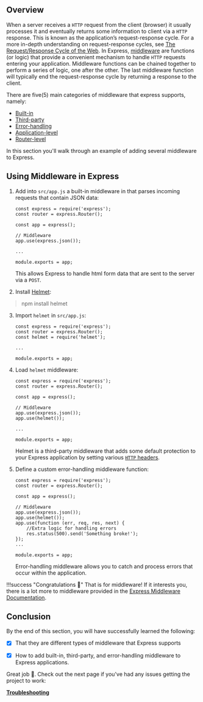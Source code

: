 ## Overview

When a server receives a `HTTP` request from the client (browser) it usually processes it and eventually returns some information to client via a `HTTP` response.
This is known as the application’s request-response cycle. For a more in-depth understanding on request-response cycles, see [The Request/Response Cycle of the Web](https://medium.com/@jen_strong/the-request-response-cycle-of-the-web-1b7e206e9047). 
In Express, [middleware](https://expressjs.com/en/guide/using-middleware.html) are functions (or logic) that provide a convenient mechanism to handle `HTTP` requests entering your application. 
Middleware functions can be chained together to perform a series of logic, one after the other. The last middleware function will typically end the request-response cycle by returning a response to the client.

There are five(5) main categories of middleware that express supports, namely:

- [Built-in](https://expressjs.com/en/guide/using-middleware.html#middleware.built-in)
- [Third-party](https://expressjs.com/en/guide/using-middleware.html#middleware.third-party)  
- [Error-handling](https://expressjs.com/en/guide/using-middleware.html#middleware.error-handling)
- [Application-level](https://expressjs.com/en/guide/using-middleware.html#middleware.application)
- [Router-level](https://expressjs.com/en/guide/using-middleware.html#middleware.router)

In this section you'll walk through an example of adding several middleware to Express.

## Using Middleware in Express

1. Add into `src/app.js` a built-in middleware in that parses incoming requests that contain JSON data:

    ``` { .js .annotate hl_lines="7"}
    const express = require('express');
    const router = express.Router();
   
    const app = express();
   
    // Middleware
    app.use(express.json());

    ...

    module.exports = app;
    ```

    This allows Express to handle html form data that are sent to the server via a `POST`.

2. Install [Helmet](https://www.npmjs.com/package/helmet):
> npm install helmet

3. Import `helmet` in `src/app.js`:
    ``` { .js .annotate hl_lines="3"}
    const express = require('express');
    const router = express.Router();
    const helmet = require('helmet');
   
    ...

    module.exports = app;
    ```
4. Load `helmet` middleware:

    ``` { .js .annotate hl_lines="8"}
    const express = require('express');
    const router = express.Router();
   
    const app = express();
   
    // Middleware
    app.use(express.json());
    app.use(helmet());
   
    ...

    module.exports = app;
    ```

    Helmet is a third-party middleware that adds some default protection to your Express application by setting various [`HTTP` headers](https://developer.mozilla.org/en-US/docs/Web/HTTP/Headers). 

5. Define a custom error-handling middleware function:

    ``` { .js .annotate hl_lines="9 10 11 12"}
    const express = require('express');
    const router = express.Router();
   
    const app = express();
   
    // Middleware
    app.use(express.json());
    app.use(helmet());
    app.use(function (err, req, res, next) {
        //Extra logic for handling errors
        res.status(500).send('Something broke!');
    });
    ...

    module.exports = app;
    ```

    Error-handling middleware allows you to catch and process errors that occur within the application.

!!!success "Congratulations 👏"
    That is for middleware! If it interests you, there is a lot more to middleware provided in the [Express Middleware Documentation](https://expressjs.com/en/guide/using-middleware.html#middleware.built-in).


## Conclusion

By the end of this section, you will have successfully learned the following:

- [x] That they are different types of middleware that Express supports
- [x] How to add built-in, third-party, and error-handling middleware to Express applications.


Great job 🤗. Check out the next page if you've had any issues getting the project to work:

**[Troubleshooting](../pages/troubleshooting)**


